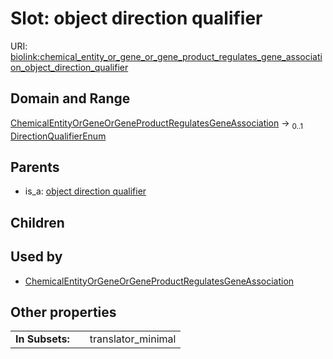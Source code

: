 
# Slot: object direction qualifier




URI: [biolink:chemical_entity_or_gene_or_gene_product_regulates_gene_association_object_direction_qualifier](https://w3id.org/biolink/chemical_entity_or_gene_or_gene_product_regulates_gene_association_object_direction_qualifier)


## Domain and Range

[ChemicalEntityOrGeneOrGeneProductRegulatesGeneAssociation](ChemicalEntityOrGeneOrGeneProductRegulatesGeneAssociation.md) &#8594;  <sub>0..1</sub> [DirectionQualifierEnum](DirectionQualifierEnum.md)

## Parents

 *  is_a: [object direction qualifier](object_direction_qualifier.md)

## Children


## Used by

 * [ChemicalEntityOrGeneOrGeneProductRegulatesGeneAssociation](ChemicalEntityOrGeneOrGeneProductRegulatesGeneAssociation.md)

## Other properties

|  |  |  |
| --- | --- | --- |
| **In Subsets:** | | translator_minimal |

